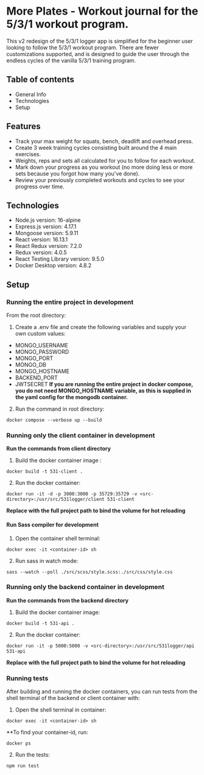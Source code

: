 # More Plates - Workout journal for the 5/3/1 workout program.
This v2 redesign of the 5/3/1 logger app is simplified for the beginner user looking to follow the 5/3/1 workout program. There are fewer customizations supported, and is designed to guide the user through the endless cycles of the vanilla 5/3/1 training program.

## Table of contents
* General Info
* Technologies
* Setup

## Features
* Track your max weight for squats, bench, deadlift and overhead press.
* Create 3 week training cycles consisting built around the 4 main exercises.
* Weights, reps and sets all calculated for you to follow for each workout.
* Mark down your progress as you workout (no more doing less or more sets because you forgot how many you've done).
* Review your previously completed workouts and cycles to see your progress over time.

## Technologies
* Node.js version: 16-alpine
* Express.js version: 4.17.1
* Mongoose version: 5.9.11
* React version: 16.13.1
* React Redux version: 7.2.0
* Redux version: 4.0.5
* React Testing Library version: 9.5.0
* Docker Desktop version: 4.8.2

## Setup
### Running the entire project in development
From the root directory:
1) Create a .env file and create the following variables and supply your own custom values:
* MONGO_USERNAME
* MONGO_PASSWORD
* MONGO_PORT
* MONGO_DB
* MONGO_HOSTNAME
* BACKEND_PORT
* JWTSECRET
**If you are running the entire project in docker compose, you do not need MONGO_HOSTNAME variable, as this is supplied in the yaml config for the mongodb container.**

2) Run the command in root directory:
```
docker compose --verbose up --build
```

### Running only the client container in development

**Run the commands from client directory** 

1. Build the docker container image :
```
docker build -t 531-client .
```
2. Run the docker container:
```
docker run -it -d -p 3000:3000 -p 35729:35729 -v <src-directory>:/usr/src/531logger/client 531-client
```
**Replace <src-directory> with the full project path to bind the volume for hot reloading**

#### Run Sass compiler for development

1. Open the container shell terminal:
```
docker exec -it <container-id> sh
```
2. Run sass in watch mode:
```
sass --watch --poll ./src/scss/style.scss:./src/css/style.css
```

### Running only the backend container in development
**Run the commands from the backend directory**
1. Build the docker container image:
```
docker build -t 531-api .
```

2. Run the docker container:

```
docker run -it -p 5000:5000 -v <src-directory>:/usr/src/531logger/api 531-api
```
**Replace <src-directory> with the full project path to bind the volume for hot reloading**

### Running tests
After building and running the docker containers, you can run tests from the shell terminal of the backend or client container with:
1. Open the shell terminal in container:
```
docker exec -it <container-id> sh
```
**To find your container-id, run:
```
docker ps
```
2. Run the tests:
``` 
npm run test
```


